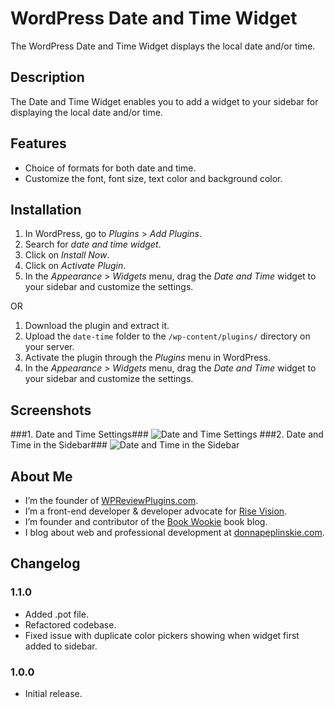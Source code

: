  # WordPress Date and Time Widget #
 
 The WordPress Date and Time Widget displays the local date and/or time.

## Description ##
The Date and Time Widget enables you to add a widget to your sidebar for displaying the local date and/or time.

## Features ##
* Choice of formats for both date and time.
* Customize the font, font size, text color and background color.

## Installation ##

1. In WordPress, go to *Plugins* > *Add Plugins*.
1. Search for *date and time widget*.
1. Click on *Install Now*.
1. Click on *Activate Plugin*.
1. In the *Appearance* > *Widgets* menu, drag the *Date and Time* widget to your sidebar and customize the settings.

OR

1. Download the plugin and extract it.
1. Upload the `date-time` folder to the `/wp-content/plugins/` directory on your server.
1. Activate the plugin through the *Plugins* menu in WordPress.
1. In the *Appearance* > *Widgets* menu, drag the *Date and Time* widget to your sidebar and customize the settings.

## Screenshots ##

###1. Date and Time Settings###
![Date and Time Settings](http://donnapeplinskie.com/wp-content/uploads/2014/02/Date_and_Time_Widget_Settings.png)
###2. Date and Time in the Sidebar###
![Date and Time in the Sidebar](http://donnapeplinskie.com/wp-content/uploads/2014/02/Date_and_Time_Widget.png)

## About Me ##
* I’m the founder of [WPReviewPlugins.com](http://wpreviewplugins.com/).
* I’m a front-end developer & developer advocate for [Rise Vision](http://risevision.com/).
* I’m founder and contributor of the [Book Wookie](http://bookwookie.ca) book blog.
* I blog about web and professional development at [donnapeplinskie.com](http://donnapeplinskie.com/).

## Changelog ##

### 1.1.0 ###
* Added .pot file.
* Refactored codebase.
* Fixed issue with duplicate color pickers showing when widget first added to sidebar.

### 1.0.0 ###
* Initial release.
